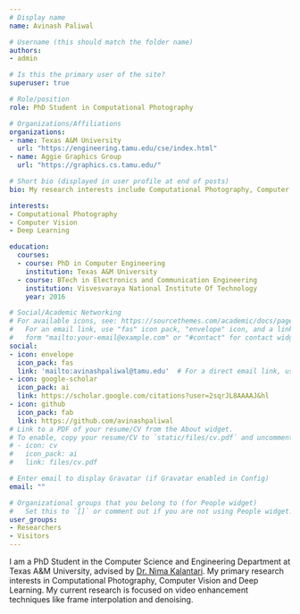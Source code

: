 ```yaml
---
# Display name
name: Avinash Paliwal

# Username (this should match the folder name)
authors:
- admin

# Is this the primary user of the site?
superuser: true

# Role/position
role: PhD Student in Computational Photography

# Organizations/Affiliations
organizations:
- name: Texas A&M University
  url: "https://engineering.tamu.edu/cse/index.html"
- name: Aggie Graphics Group
  url: "https://graphics.cs.tamu.edu/"

# Short bio (displayed in user profile at end of posts)
bio: My research interests include Computational Photography, Computer Vision and Deep Learning.

interests:
- Computational Photography
- Computer Vision
- Deep Learning

education:
  courses:
  - course: PhD in Computer Engineering
    institution: Texas A&M University
  - course: BTech in Electronics and Communication Engineering
    institution: Visvesvaraya National Institute Of Technology
    year: 2016

# Social/Academic Networking
# For available icons, see: https://sourcethemes.com/academic/docs/page-builder/#icons
#   For an email link, use "fas" icon pack, "envelope" icon, and a link in the
#   form "mailto:your-email@example.com" or "#contact" for contact widget.
social:
- icon: envelope
  icon_pack: fas
  link: 'mailto:avinashpaliwal@tamu.edu'  # For a direct email link, use "mailto:test@example.org".
- icon: google-scholar
  icon_pack: ai
  link: https://scholar.google.com/citations?user=2sqrJL8AAAAJ&hl
- icon: github
  icon_pack: fab
  link: https://github.com/avinashpaliwal
# Link to a PDF of your resume/CV from the About widget.
# To enable, copy your resume/CV to `static/files/cv.pdf` and uncomment the lines below.
# - icon: cv
#   icon_pack: ai
#   link: files/cv.pdf

# Enter email to display Gravatar (if Gravatar enabled in Config)
email: ""

# Organizational groups that you belong to (for People widget)
#   Set this to `[]` or comment out if you are not using People widget.
user_groups:
- Researchers
- Visitors
---
```


I am a PhD Student in the Computer Science and Engineering Department at Texas A&M University, advised by [Dr. Nima Kalantari](http://faculty.cs.tamu.edu/nimak). My primary research interests in Computational Photography, Computer Vision and Deep Learning. My current research is focused on video enhancement techniques like frame interpolation and denoising.
